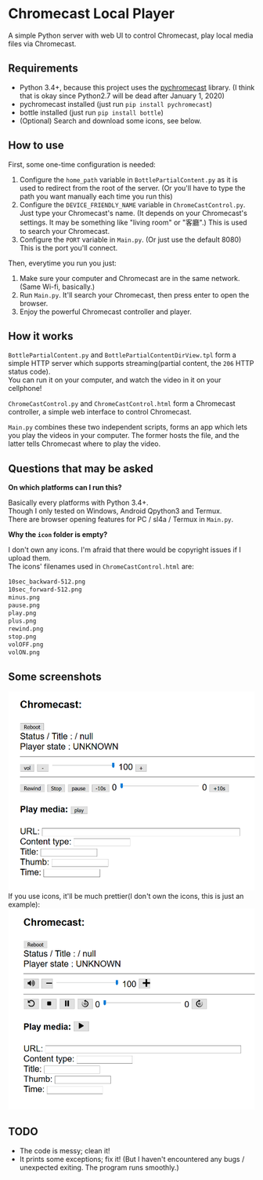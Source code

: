 # Chromecast Local Player

A simple Python server with web UI to control Chromecast,
 play local media files via Chromecast.

## Requirements

* Python 3.4+, because this project uses the [pychromecast](https://github.com/balloob/pychromecast) library. (I think that is okay since Python2.7 will be dead after January 1, 2020)
* pychromecast installed (just run `pip install pychromecast`)
* bottle installed (just run `pip install bottle`)
* (Optional) Search and download some icons, see below.

## How to use

First, some one-time configuration is needed:

1. Configure the `home_path` variable in `BottlePartialContent.py` as it is used to redirect from the root of the server. (Or you'll have to type the path you want manually each time you run this)
2. Configure the `DEVICE_FRIENDLY_NAME` variable in `ChromeCastControl.py`. Just type your Chromecast's name. (It depends on your Chromecast's settings. It may be something like "living room" or "客廳".) This is used to search your Chromecast.
3. Configure the `PORT` variable in `Main.py`. (Or just use the default 8080) This is the port you'll connect.

Then, everytime you run you just:

1. Make sure your computer and Chromecast are in the same network. (Same Wi-fi, basically.)
2. Run `Main.py`. It'll search your Chromecast, then press enter to open the browser.
3. Enjoy the powerful Chromecast controller and player.

## How it works

`BottlePartialContent.py` and `BottlePartialContentDirView.tpl` form a simple HTTP server which
 supports streaming(partial content, the `206` HTTP status code).  
You can run it on your computer, and watch the video in it on your cellphone!

`ChromeCastControl.py` and `ChromeCastControl.html` form a Chromecast controller,
 a simple web interface to control Chromecast.

`Main.py` combines these two independent scripts, forms an app which lets you
 play the videos in your computer. The former hosts the file, and the latter tells Chromecast where
 to play the video.

## Questions that may be asked

**On which platforms can I run this?**

Basically every platforms with Python 3.4+.  
Though I only tested on Windows, Android Qpython3 and Termux.  
There are browser opening features for PC / sl4a / Termux in `Main.py`.

**Why the `icon` folder is empty?**

I don't own any icons. I'm afraid that there would be copyright issues if I upload them.  
The icons' filenames used in `ChromeCastControl.html` are:

    10sec_backward-512.png
    10sec_forward-512.png
    minus.png
    pause.png
    play.png
    plus.png
    rewind.png
    stop.png
    volOFF.png
    volON.png

## Some screenshots

![Screenshot - the Chromecast controller without icons](https://raw.githubusercontent.com/KirkSuD/ChromecastLocalPlayer/master/screenshot/screenshot1.png)
If you use icons, it'll be much prettier(I don't own the icons, this is just an example):
![Screenshot - the Chromecast controller with icons](https://raw.githubusercontent.com/KirkSuD/ChromecastLocalPlayer/master/screenshot/screenshot2.png)

## TODO

* The code is messy; clean it!
* It prints some exceptions; fix it! (But I haven't encountered any bugs / unexpected exiting. The program runs smoothly.)
